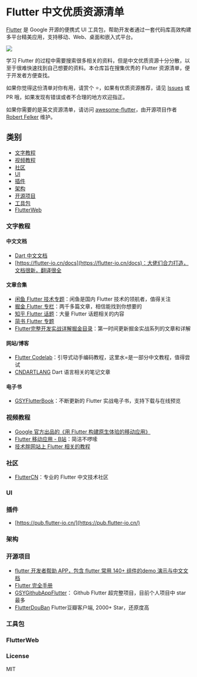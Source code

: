 # Flutter 中文优质资源清单

[Flutter](https://flutter.dev/) 是 Google 开源的便携式 UI 工具包，帮助开发者通过一套代码库高效构建多平台精美应用，支持移动、Web、桌面和嵌入式平台。

![](https://github.com/fluttercnclub/awesome-fluttercn/blob/master/src/flutter.jpg)

学习 Flutter 的过程中需要搜索很多相关的资料，但是中文优质资源十分分散，以至于很难快速找到自己想要的资料。本仓库旨在搜集优秀的 Flutter 资源清单，便于开发者方便查找。

如果你觉得这份清单对你有用，请赏个 ⭐，如果有优质资源推荐，请见 [Issues](https://github.com/fluttercnclub/awesome-fluttercn/issues/1) 或 PR 哦，如果发现有错误或者不合理的地方欢迎指正。

如果你需要的是英文资源清单，请访问 [awesome-flutter](https://github.com/Solido/awesome-flutter)，由开源项目作者 [Robert Felker](https://github.com/Solido) 维护。

## 类别

+ [文字教程](#文字教程)
+ [视频教程](#视频教程)
+ [社区](#社区)
+ [UI](#UI)
+ [插件](#插件)
+ [架构](#架构)
+ [开源项目](#开源项目)
+ [工具包](#工具包)
+ [FlutterWeb](#FlutterWeb)

### 文字教程

#### 中文文档

+ [Dart 中文文档](http://dart.goodev.org) 
+ [https://flutter-io.cn/docs](https://flutter-io.cn/docs)：大佬们合力打造，文档很新，翻译很全

#### 文章合集

+ [闲鱼 Flutter 技术专题](https://www.yuque.com/xytech/flutter/)：闲鱼是国内 Flutter 技术的领航者，值得关注
+ [掘金 Flutter 专栏](https://juejin.im/tag/Flutter)：两千多篇文章，相信能找到你想要的
+ [知乎 Flutter 话题](https://www.zhihu.com/topic/20172123/hot)：大量 Flutter 话题相关的内容
+ [简书 Flutter 专题](https://www.jianshu.com/c/85bbb8bb4471)
+ [Flutter完整开发实战详解掘金目录](https://juejin.im/user/582aca2ba22b9d006b59ae68/posts)：第一时间更新掘金实战系列的文章和详解

#### 网站/博客

+ [Flutter Codelab](https://codelabs.flutter-io.cn/)：引导式动手编码教程，这里水=是一部分中文教程，值得尝试
+ [CNDARTLANG](http://www.cndartlang.com/) Dart 语言相关的笔记文章

#### 电子书

+ [GSYFlutterBook](https://github.com/CarGuo/GSYFlutterBook)：不断更新的 Flutter 实战电子书，支持下载与在线预览

### 视频教程

+ [Google 官方出品的《用 Flutter 构建原生体验的移动应用》](https://cn.udacity.com/course/build-native-mobile-apps-with-flutter--ud905)
+ [Flutter 移动应用 - B站](https://www.bilibili.com/video/av52699308/)：简洁不啰嗦
+ [技术胖网站上 Flutter 相关的教程](https://jspang.com)

### 社区

+ [FlutterCN](https://www.fluttercn.net/)：专业的 Flutter 中文技术社区

### UI

### 插件

+ [https://pub.flutter-io.cn/](https://pub.flutter-io.cn/)

### 架构

### 开源项目

+ [flutter 开发者帮助 APP，包含 flutter 常用 140+ 组件的demo 演示与中文文档](https://github.com/alibaba/flutter-go)
+ [Flutter 完全手册](The-Guide-to-the-Flutter)
+ [GSYGithubAppFlutter](https://github.com/CarGuo/GSYGithubAppFlutter)： Github Flutter 超完整项目，目前个人项目中 star 最多
+ [FlutterDouBan](https://github.com/kaina404/FlutterDouBan) Flutter豆瓣客户端, 2000+ Star，还原度高

### 工具包

### FlutterWeb

### License

MIT
